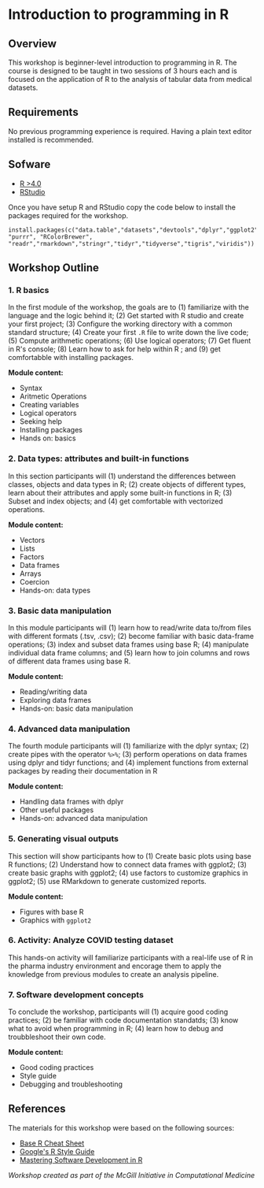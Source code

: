 # Introduction to programming in R

## Overview

This workshop is beginner-level introduction to programming in R. The course is designed to be taught in two sessions of 3 hours each and is focused on the application of R to the analysis of tabular data from medical datasets. 

## Requirements

No previous programming experience is required. Having a plain text editor installed is recommended.
   
## Sofware

* [R >4.0](https://www.r-project.org)
* [RStudio](https://www.rstudio.com/products/rstudio/download/)

Once you have setup R and RStudio copy the code below to install the packages required for the workshop.

```{r}
install.packages(c("data.table","datasets","devtools","dplyr","ggplot2","ggthemes","grid","gridExtra","knitr","magrittr","plotly","plyr", "purrr", "RColorBrewer", "readr","rmarkdown","stringr","tidyr","tidyverse","tigris","viridis"))
```

## Workshop Outline

### 1. R basics

In the first module of the workshop, the goals are to (1) familiarize with the language and the logic behind it; (2) Get started with R studio and create your first project; (3) Configure the working directory with a common standard structure; (4) Create your first `.R` file to write down the live code; (5) Compute arithmetic operations; (6) Use logical operators; (7) Get fluent in R's console; (8) Learn how to ask for help within R ; and (9) get comfortabble with installing packages. 

**Module content:**

- Syntax
- Aritmetic Operations
- Creating variables
- Logical operators
- Seeking help
- Installing packages
- Hands on: basics

### 2. Data types: attributes and built-in functions

In this section participants will (1) understand the differences between classes, objects and data types in R; (2) create objects of different types, learn about their attributes and apply some built-in functions in R; (3) Subset and index objects; and (4) get comfortable with vectorized operations. 

**Module content:**

- Vectors
- Lists
- Factors
- Data frames
- Arrays
- Coercion
- Hands-on: data types 

### 3. Basic data manipulation

In this module participants will (1) learn how to read/write data to/from files with different formats (.tsv, .csv); (2) become familiar with basic data-frame operations; (3) index and subset data frames using base R; (4) manipulate individual data frame columns; and (5) learn how to join columns and rows of different data frames using base R.

**Module content:**

- Reading/writing data
- Exploring data frames
- Hands-on: basic data manipulation

### 4. Advanced data manipulation

The fourth module participants will (1) familiarize with the dplyr syntax; (2) create pipes with the operator `%>%`; (3) perform operations on data frames using dplyr and tidyr functions; and (4) implement functions from external packages by reading their documentation in R

**Module content:**

- Handling data frames with dplyr
- Other useful packages
- Hands-on: advanced data manipulation 

### 5. Generating visual outputs

This section will show participants how to (1) Create basic plots using base R functions; (2) Understand how to connect data frames with ggplot2; (3) create basic graphs with ggplot2; (4) use factors to customize graphics in ggplot2; (5) use RMarkdown to generate customized reports. 

**Module content:**

- Figures with base R
- Graphics with `ggplot2`


### 6. Activity: Analyze COVID testing dataset

This hands-on activity will familiarize participants with a real-life use of R in the pharma industry environment and encorage them to 
apply the knowledge from previous modules to create an analysis pipeline.

### 7. Software development concepts

To conclude the workshop, participants will (1) acquire good coding practices; (2) be familiar with code documentation standatds; (3) know what to avoid when programming in R; (4) learn how to debug and troubbleshoot their own code. 

**Module content:**

- Good coding practices    
- Style guide   
- Debugging and troubleshooting 

## References

The materials for this workshop were based on the following sources:

- [Base R Cheat Sheet](https://iqss.github.io/dss-workshops/R/Rintro/base-r-cheat-sheet.pdf)   
- [Google's R Style Guide](https://google.github.io/styleguide/Rguide.html) 
- [Mastering Software Development in R](https://bookdown.org/rdpeng/RProgDA/) 


*Workshop created as part of the McGill Initiative in Computational Medicine*
